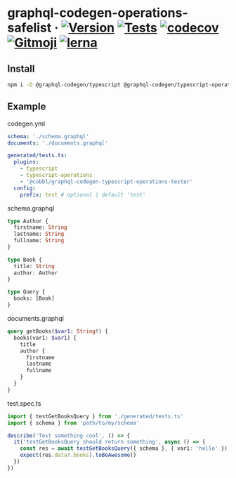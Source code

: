 # graphql-codegen-operations-safelist &middot; [![Version](https://img.shields.io/npm/v/@cobbl/graphql-codegen-typescript-operations-tester.svg)](https://www.npmjs.com/package/@cobbl/graphql-codegen-typescript-operations-tester) [![Tests](https://github.com/heiso/cobbl/actions/workflows/test.yml/badge.svg)](https://github.com/heiso/cobbl/actions/workflows/tests.yml) [![codecov](https://codecov.io/gh/heiso/cobbl/branch/master/graph/badge.svg?token=kbpSrmmRbC)](https://codecov.io/gh/heiso/cobbl) [![Gitmoji](https://img.shields.io/badge/gitmoji-%20😜%20😍-FFDD67.svg?style=flat-square)](https://gitmoji.dev) [![lerna](https://img.shields.io/badge/maintained%20with-lerna-cc00ff.svg)](https://lerna.js.org/)

## Install

```bash
npm i -D @graphql-codegen/typescript @graphql-codegen/typescript-operations @cobbl/graphql-codegen-typescript-operations-tester
```

## Example

codegen.yml

```yaml
schema: './schema.graphql'
documents: './documents.graphql'

generated/tests.ts:
  plugins:
    - typescript
    - typescript-operations
    - '@cobbl/graphql-codegen-typescript-operations-tester'
  config:
    prefix: test # optional | default 'test'
```

schema.graphql

```graphql
type Author {
  firstname: String
  lastname: String
  fullname: String
}

type Book {
  title: String
  author: Author
}

type Query {
  books: [Book]
}
```

documents.graphql

```graphql
query getBooks($var1: String!) {
  books(var1: $var1) {
    title
    author {
      firstname
      lastname
      fullname
    }
  }
}
```

test.spec.ts

```typescript
import { testGetBooksQuery } from './generated/tests.ts'
import { schema } from 'path/to/my/schema'

describe('Test something cool', () => {
  it('testGetBooksQuery should return something', async () => {
    const res = await testGetBooksQuery({ schema }, { var1: 'hello' })
    expect(res.data?.books).toBeAwesome()
  })
})
```
